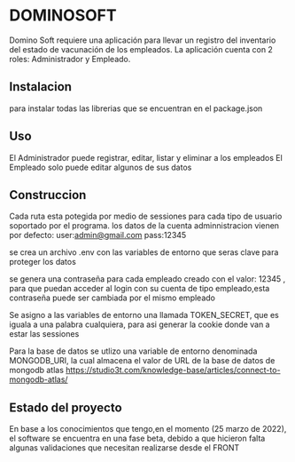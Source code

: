# DOMINOSOFT
Domino Soft requiere una aplicación para llevar un registro del inventario del estado
de vacunación de los empleados.
La aplicación cuenta con 2 roles: Administrador y Empleado.

## Instalacion
<?php
  echo "npm i ";
?>
para instalar todas las librerias que se encuentran en el package.json

## Uso
<?php
  echo "npm start ";
?>
El Administrador puede registrar, editar, listar y eliminar a los empleados
El Empleado solo puede editar algunos de sus datos


## Construccion
Cada ruta esta potegida por medio de sessiones para cada tipo de usuario soportado por el programa.
los datos de la cuenta adminnistracion vienen por defecto: 
user:admin@gmail.com 
pass:12345

se crea un archivo .env con las variables de entorno que seras clave para proteger los datos

se genera una contraseña para cada empleado creado con el valor: 12345 , para que puedan acceder al login 
con su cuenta de tipo empleado,esta contraseña puede ser cambiada por el mismo empleado

Se asigno a las variables de entorno una llamada TOKEN_SECRET, que es iguala a una palabra cualquiera, para asi
generar la cookie donde van a estar las sessiones

Para la base de datos se utlizo una variable de entorno denominada MONGODB_URI, la cual almacena 
el valor de URL de la base de datos de mongodb atlas https://studio3t.com/knowledge-base/articles/connect-to-mongodb-atlas/

## Estado del proyecto
En base a los conocimientos que tengo,en el momento (25 marzo de 2022), el software se encuentra en una fase
beta, debido a que hicieron falta algunas validaciones que necesitan realizarse desde el FRONT

